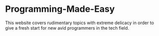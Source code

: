 # Programming-Made-Easy
This website covers rudimentary topics with extreme delicacy in order to give a fresh start for new avid programmers in the tech field.
